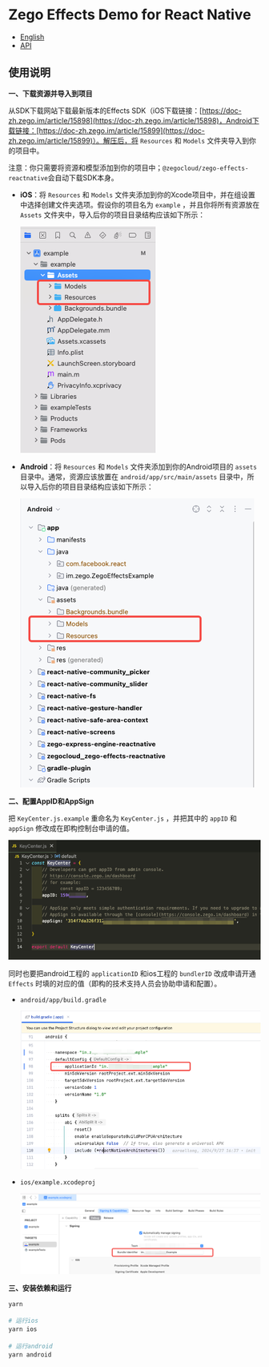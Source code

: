 # Zego Effects Demo for React Native

* [English](README.md)
* [API](https://zego-effects-reactnative.vercel.app/)

## 使用说明

**一、下载资源并导入到项目**

从SDK下载网站下载最新版本的Effects SDK（iOS下载链接：[https://doc-zh.zego.im/article/15898](https://doc-zh.zego.im/article/15898)，Android下载链接：[https://doc-zh.zego.im/article/15899](https://doc-zh.zego.im/article/15899)）。解压后，将 `Resources` 和 `Models` 文件夹导入到你的项目中。

注意：你只需要将资源和模型添加到你的项目中；`@zegocloud/zego-effects-reactnative`会自动下载SDK本身。

* **iOS**：将 `Resources` 和 `Models` 文件夹添加到你的Xcode项目中，并在组设置中选择创建文件夹选项。假设你的项目名为 `example` ，并且你将所有资源放在 `Assets` 文件夹中，导入后你的项目目录结构应该如下所示：

  ![](media/image2.png)

* **Android**：将 `Resources` 和 `Models` 文件夹添加到你的Android项目的 `assets` 目录中。通常，资源应该放置在 `android/app/src/main/assets` 目录中，所以导入后你的项目目录结构应该如下所示：

  ![](media/image3.png)

**二、配置AppID和AppSign**

把 `KeyCenter.js.example` 重命名为 `KeyCenter.js` ，并把其中的 `appID` 和 `appSign` 修改成在即构控制台申请的值。

![](media/image4.png)

同时也要把android工程的 `applicationID` 和ios工程的 `bundlerID` 改成申请开通 `Effects` 时填的对应的值（即构的技术支持人员会协助申请和配置）。

* `android/app/build.gradle`

  ![](media/image5.png)

* `ios/example.xcodeproj`

  ![](media/image6.png)


**三、安装依赖和运行**

```bash
yarn

# 运行ios
yarn ios

# 运行android
yarn android

```

